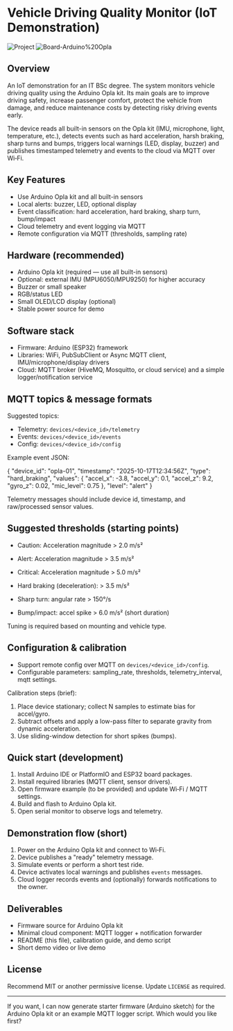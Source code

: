 # Vehicle Driving Quality Monitor (IoT Demonstration)

![Project](https://img.shields.io/badge/Project-IoT%20Demo-blue) ![Board-Arduino%20Opla](https://img.shields.io/badge/Board-Arduino%20Opla-orange)

## Overview

An IoT demonstration for an IT BSc degree. The system monitors vehicle driving quality using the Arduino Opla kit. Its main goals are to improve driving safety, increase passenger comfort, protect the vehicle from damage, and reduce maintenance costs by detecting risky driving events early.

The device reads all built-in sensors on the Opla kit (IMU, microphone, light, temperature, etc.), detects events such as hard acceleration, harsh braking, sharp turns and bumps, triggers local warnings (LED, display, buzzer) and publishes timestamped telemetry and events to the cloud via MQTT over Wi‑Fi.

## Key Features

- Use Arduino Opla kit and all built-in sensors
- Local alerts: buzzer, LED, optional display
- Event classification: hard acceleration, hard braking, sharp turn, bump/impact
- Cloud telemetry and event logging via MQTT
- Remote configuration via MQTT (thresholds, sampling rate)

## Hardware (recommended)

- Arduino Opla kit (required — use all built-in sensors)
- Optional: external IMU (MPU6050/MPU9250) for higher accuracy
- Buzzer or small speaker
- RGB/status LED
- Small OLED/LCD display (optional)
- Stable power source for demo

## Software stack

- Firmware: Arduino (ESP32) framework
- Libraries: WiFi, PubSubClient or Async MQTT client, IMU/microphone/display drivers
- Cloud: MQTT broker (HiveMQ, Mosquitto, or cloud service) and a simple logger/notification service

## MQTT topics & message formats

Suggested topics:
- Telemetry: `devices/<device_id>/telemetry`
- Events: `devices/<device_id>/events`
- Config: `devices/<device_id>/config`

Example event JSON:

{
  "device_id": "opla-01",
  "timestamp": "2025-10-17T12:34:56Z",
  "type": "hard_braking",
  "values": {
    "accel_x": -3.8,
    "accel_y": 0.1,
    "accel_z": 9.2,
    "gyro_z": 0.02,
    "mic_level": 0.75
  },
  "level": "alert"
}

Telemetry messages should include device id, timestamp, and raw/processed sensor values.

## Suggested thresholds (starting points)

- Caution: Acceleration magnitude > 2.0 m/s²
- Alert: Acceleration magnitude > 3.5 m/s²
- Critical: Acceleration magnitude > 5.0 m/s²

- Hard braking (deceleration): > 3.5 m/s²
- Sharp turn: angular rate > 150°/s
- Bump/impact: accel spike > 6.0 m/s² (short duration)

Tuning is required based on mounting and vehicle type.

## Configuration & calibration

- Support remote config over MQTT on `devices/<device_id>/config`.
- Configurable parameters: sampling_rate, thresholds, telemetry_interval, mqtt settings.

Calibration steps (brief):
1. Place device stationary; collect N samples to estimate bias for accel/gyro.
2. Subtract offsets and apply a low-pass filter to separate gravity from dynamic acceleration.
3. Use sliding-window detection for short spikes (bumps).

## Quick start (development)

1. Install Arduino IDE or PlatformIO and ESP32 board packages.
2. Install required libraries (MQTT client, sensor drivers).
3. Open firmware example (to be provided) and update Wi‑Fi / MQTT settings.
4. Build and flash to Arduino Opla kit.
5. Open serial monitor to observe logs and telemetry.

## Demonstration flow (short)

1. Power on the Arduino Opla kit and connect to Wi‑Fi.
2. Device publishes a "ready" telemetry message.
3. Simulate events or perform a short test ride.
4. Device activates local warnings and publishes `events` messages.
5. Cloud logger records events and (optionally) forwards notifications to the owner.

## Deliverables

- Firmware source for Arduino Opla kit
- Minimal cloud component: MQTT logger + notification forwarder
- README (this file), calibration guide, and demo script
- Short demo video or live demo

## License

Recommend MIT or another permissive license. Update `LICENSE` as required.

---

If you want, I can now generate starter firmware (Arduino sketch) for the Arduino Opla kit or an example MQTT logger script. Which would you like first?
